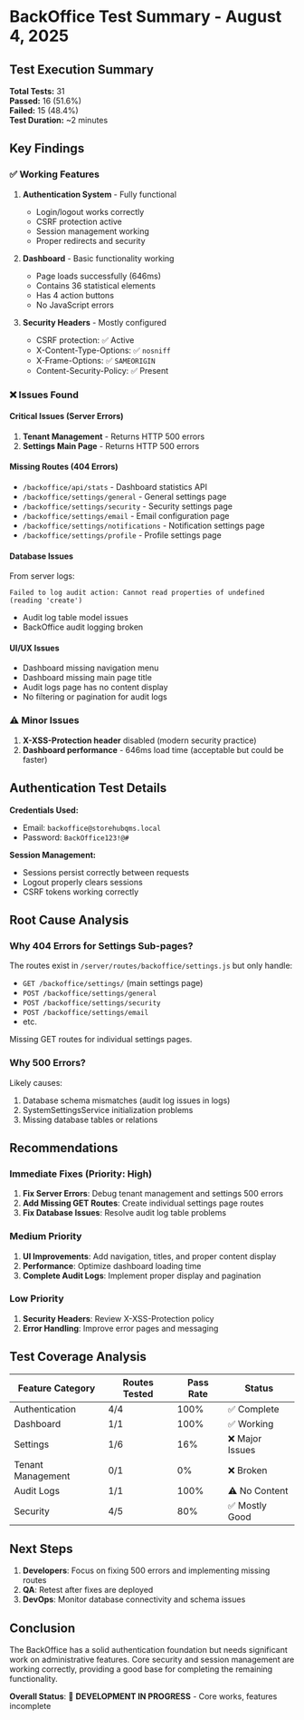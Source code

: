# BackOffice Test Summary - August 4, 2025

## Test Execution Summary

**Total Tests:** 31  
**Passed:** 16 (51.6%)  
**Failed:** 15 (48.4%)  
**Test Duration:** ~2 minutes

## Key Findings

### ✅ Working Features
1. **Authentication System** - Fully functional
   - Login/logout works correctly
   - CSRF protection active
   - Session management working
   - Proper redirects and security

2. **Dashboard** - Basic functionality working
   - Page loads successfully (646ms)
   - Contains 36 statistical elements
   - Has 4 action buttons
   - No JavaScript errors

3. **Security Headers** - Mostly configured
   - CSRF protection: ✅ Active
   - X-Content-Type-Options: ✅ `nosniff`
   - X-Frame-Options: ✅ `SAMEORIGIN`
   - Content-Security-Policy: ✅ Present

### ❌ Issues Found

#### Critical Issues (Server Errors)
1. **Tenant Management** - Returns HTTP 500 errors
2. **Settings Main Page** - Returns HTTP 500 errors

#### Missing Routes (404 Errors)
- `/backoffice/api/stats` - Dashboard statistics API
- `/backoffice/settings/general` - General settings page
- `/backoffice/settings/security` - Security settings page
- `/backoffice/settings/email` - Email configuration page
- `/backoffice/settings/notifications` - Notification settings page
- `/backoffice/settings/profile` - Profile settings page

#### Database Issues
From server logs:
```
Failed to log audit action: Cannot read properties of undefined (reading 'create')
```
- Audit log table model issues
- BackOffice audit logging broken

#### UI/UX Issues
- Dashboard missing navigation menu
- Dashboard missing main page title
- Audit logs page has no content display
- No filtering or pagination for audit logs

### ⚠️ Minor Issues
1. **X-XSS-Protection header** disabled (modern security practice)
2. **Dashboard performance** - 646ms load time (acceptable but could be faster)

## Authentication Test Details

**Credentials Used:**
- Email: `backoffice@storehubqms.local`
- Password: `BackOffice123!@#`

**Session Management:**
- Sessions persist correctly between requests
- Logout properly clears sessions
- CSRF tokens working correctly

## Root Cause Analysis

### Why 404 Errors for Settings Sub-pages?
The routes exist in `/server/routes/backoffice/settings.js` but only handle:
- `GET /backoffice/settings/` (main settings page)
- `POST /backoffice/settings/general`
- `POST /backoffice/settings/security`
- `POST /backoffice/settings/email`
- etc.

Missing GET routes for individual settings pages.

### Why 500 Errors?
Likely causes:
1. Database schema mismatches (audit log issues in logs)
2. SystemSettingsService initialization problems
3. Missing database tables or relations

## Recommendations

### Immediate Fixes (Priority: High)
1. **Fix Server Errors**: Debug tenant management and settings 500 errors
2. **Add Missing GET Routes**: Create individual settings page routes
3. **Fix Database Issues**: Resolve audit log table problems

### Medium Priority
1. **UI Improvements**: Add navigation, titles, and proper content display
2. **Performance**: Optimize dashboard loading time
3. **Complete Audit Logs**: Implement proper display and pagination

### Low Priority
1. **Security Headers**: Review X-XSS-Protection policy
2. **Error Handling**: Improve error pages and messaging

## Test Coverage Analysis

| Feature Category | Routes Tested | Pass Rate | Status |
|------------------|---------------|-----------|---------|
| Authentication | 4/4 | 100% | ✅ Complete |
| Dashboard | 1/1 | 100% | ✅ Working |
| Settings | 1/6 | 16% | ❌ Major Issues |
| Tenant Management | 0/1 | 0% | ❌ Broken |
| Audit Logs | 1/1 | 100% | ⚠️ No Content |
| Security | 4/5 | 80% | ✅ Mostly Good |

## Next Steps

1. **Developers**: Focus on fixing 500 errors and implementing missing routes
2. **QA**: Retest after fixes are deployed
3. **DevOps**: Monitor database connectivity and schema issues

## Conclusion

The BackOffice has a solid authentication foundation but needs significant work on administrative features. Core security and session management are working correctly, providing a good base for completing the remaining functionality.

**Overall Status**: 🔄 **DEVELOPMENT IN PROGRESS** - Core works, features incomplete